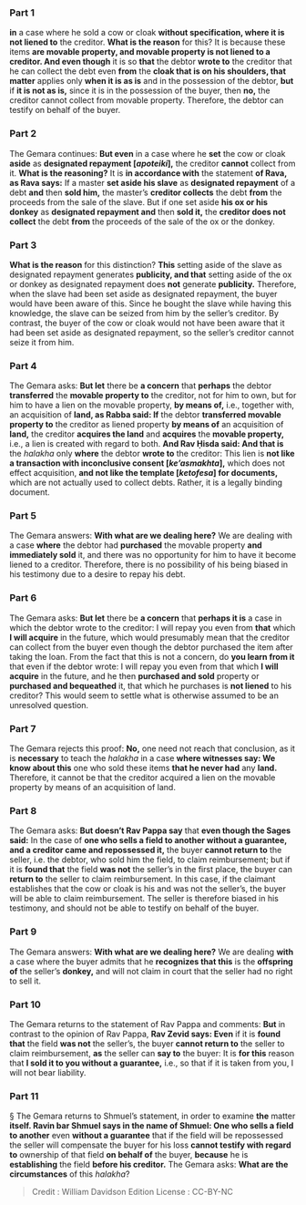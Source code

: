 
### Part 1
<b>in</b> a case where he sold a cow or cloak <b>without specification, where it is not liened to</b> the creditor. <b>What is the reason</b> for this? It is because these items <b>are movable property, and movable property is not liened to a creditor. And even though</b> it is so <b>that</b> the debtor <b>wrote to</b> the creditor that he can collect the debt even <b>from</b> the <b>cloak that is on his shoulders, that matter</b> applies only <b>when it is as is</b> and in the possession of the debtor, <b>but</b> if <b>it is not as is,</b> since it is in the possession of the buyer, then <b>no,</b> the creditor cannot collect from movable property. Therefore, the debtor can testify on behalf of the buyer.

### Part 2
The Gemara continues: <b>But even</b> in a case where he <b>set</b> the cow or cloak <b>aside</b> as <b>designated repayment [<i>apoteiki</i>],</b> the creditor <b>cannot</b> collect from it. <b>What is the reasoning?</b> It is <b>in accordance with</b> the statement <b>of Rava, as Rava says:</b> If a master <b>set aside his slave</b> as <b>designated repayment</b> of a debt <b>and</b> then <b>sold him,</b> the master’s <b>creditor collects</b> the debt <b>from</b> the proceeds from the sale of the slave. But if one set aside <b>his ox or his donkey</b> as <b>designated repayment and</b> then <b>sold it,</b> the <b>creditor does not collect</b> the debt <b>from</b> the proceeds of the sale of the ox or the donkey.

### Part 3
<b>What is the reason</b> for this distinction? <b>This</b> setting aside of the slave as designated repayment generates <b>publicity, and that</b> setting aside of the ox or donkey as designated repayment does <b>not</b> generate <b>publicity.</b> Therefore, when the slave had been set aside as designated repayment, the buyer would have been aware of this. Since he bought the slave while having this knowledge, the slave can be seized from him by the seller’s creditor. By contrast, the buyer of the cow or cloak would not have been aware that it had been set aside as designated repayment, so the seller’s creditor cannot seize it from him.

### Part 4
The Gemara asks: <b>But let</b> there be <b>a concern</b> that <b>perhaps</b> the debtor <b>transferred</b> the <b>movable property to</b> the creditor, not for him to own, but for him to have a lien on the movable property, <b>by means of,</b> i.e., together with, an acquisition of <b>land, as Rabba said: If</b> the debtor <b>transferred movable property to</b> the creditor as liened property <b>by means of</b> an acquisition of <b>land,</b> the creditor <b>acquires the land</b> and <b>acquires</b> the <b>movable property,</b> i.e., a lien is created with regard to both. <b>And Rav Ḥisda said: And that is</b> the <i>halakha</i> only <b>where</b> the debtor <b>wrote to</b> the creditor: This lien is <b>not like a transaction with inconclusive consent [<i>ke’asmakhta</i>],</b> which does not effect acquisition, <b>and not like the template [<i>ketofesa</i>] for documents,</b> which are not actually used to collect debts. Rather, it is a legally binding document.

### Part 5
The Gemara answers: <b>With what are we dealing here?</b> We are dealing with a case <b>where</b> the debtor had <b>purchased</b> the movable property <b>and immediately sold</b> it, and there was no opportunity for him to have it become liened to a creditor. Therefore, there is no possibility of his being biased in his testimony due to a desire to repay his debt.

### Part 6
The Gemara asks: <b>But let</b> there be <b>a concern</b> that <b>perhaps it is</b> a case in which the debtor wrote to the creditor: I will repay you even from <b>that</b> which <b>I will acquire</b> in the future, which would presumably mean that the creditor can collect from the buyer even though the debtor purchased the item after taking the loan. From the fact that this is not a concern, do <b>you learn from it</b> that even if the debtor wrote: I will repay you even from that which <b>I will acquire</b> in the future, and he then <b>purchased and sold</b> property or <b>purchased and bequeathed</b> it, that which he purchases is <b>not liened</b> to his creditor? This would seem to settle what is otherwise assumed to be an unresolved question.

### Part 7
The Gemara rejects this proof: <b>No,</b> one need not reach that conclusion, as it is <b>necessary</b> to teach the <i>halakha</i> in a case <b>where witnesses say: We know about this</b> one who sold these items <b>that he never had</b> any <b>land.</b> Therefore, it cannot be that the creditor acquired a lien on the movable property by means of an acquisition of land.

### Part 8
The Gemara asks: <b>But doesn’t Rav Pappa say</b> that <b>even though the Sages said:</b> In the case of <b>one who sells a field to another without a guarantee, and a creditor came and repossessed it,</b> the buyer <b>cannot return to</b> the seller, i.e. the debtor, who sold him the field, to claim reimbursement; but if it is <b>found that</b> the field <b>was not</b> the seller’s in the first place, the buyer can <b>return to</b> the seller to claim reimbursement. In this case, if the claimant establishes that the cow or cloak is his and was not the seller’s, the buyer will be able to claim reimbursement. The seller is therefore biased in his testimony, and should not be able to testify on behalf of the buyer.

### Part 9
The Gemara answers: <b>With what are we dealing here?</b> We are dealing <b>with</b> a case where the buyer admits that he <b>recognizes that this</b> is the <b>offspring of</b> the seller’s <b>donkey,</b> and will not claim in court that the seller had no right to sell it.

### Part 10
The Gemara returns to the statement of Rav Pappa and comments: <b>But</b> in contrast to the opinion of Rav Pappa, <b>Rav Zevid says: Even</b> if it is <b>found that</b> the field <b>was not</b> the seller’s, the buyer <b>cannot return to</b> the seller to claim reimbursement, <b>as</b> the seller can <b>say to</b> the buyer: It is <b>for this</b> reason that <b>I sold it to you without a guarantee,</b> i.e., so that if it is taken from you, I will not bear liability.

### Part 11
§ The Gemara returns to Shmuel’s statement, in order to examine <b>the</b> matter <b>itself. Ravin bar Shmuel says in the name of Shmuel: One who sells a field to another</b> even <b>without a guarantee</b> that if the field will be repossessed the seller will compensate the buyer for his loss <b>cannot testify with regard to</b> ownership of that field <b>on behalf of</b> the buyer, <b>because</b> he is <b>establishing</b> the field <b>before his creditor.</b> The Gemara asks: <b>What are the circumstances</b> of this <i>halakha</i>?

>Credit : William Davidson Edition
>License : CC-BY-NC
